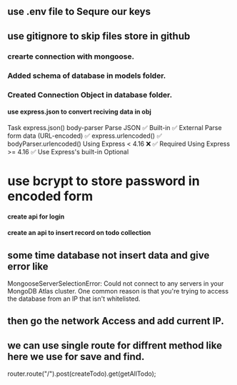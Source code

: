 <!-- create node project learing by demo  -->

## use .env file to Sequre our keys
## use gitignore  to skip files store in github



### crearte connection with mongoose.
### Added schema of database in models folder.
### Created Connection Object in database folder.

#### use express.json to convert reciving data in obj 
Task	                            express.json()                body-parser
Parse JSON                      	✅ Built-in	                ✅ External
Parse form data (URL-encoded)   	✅ express.urlencoded()	    ✅ bodyParser.urlencoded()
Using Express < 4.16            	❌                          	✅ Required
Using Express >= 4.16	            ✅ Use Express's built-in	Optional

# use bcrypt to store password in encoded form
#### create api for login
#### create an api to insert record on todo collection 

## some time database not insert data and give error like
MongooseServerSelectionError: Could not connect to any servers in your MongoDB Atlas cluster. One common reason is that you're trying to access the database from an IP that isn't whitelisted.
## then go the network Access and add current IP.
## we can use single route for diffrent method like here we use for save and find.
router.route("/").post(createTodo).get(getAllTodo);